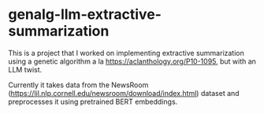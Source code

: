 # genalg-llm-extractive-summarization
This is a project that I worked on implementing extractive summarization using a genetic algorithm a la https://aclanthology.org/P10-1095, but with an LLM twist.

Currently it takes data from the NewsRoom (https://lil.nlp.cornell.edu/newsroom/download/index.html) dataset and preprocesses it using pretrained BERT embeddings.
